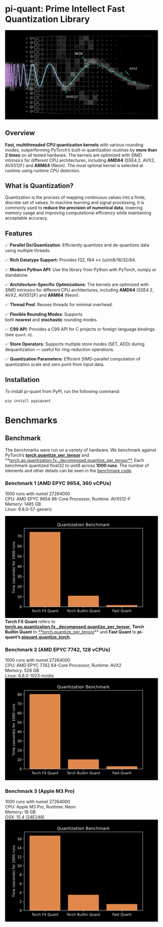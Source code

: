 # pi-quant: Prime Intellect Fast Quantization Library
![logo.png](media/logo.png)
## Overview

**Fast, multithreaded CPU quantization kernels** with various rounding modes, outperforming PyTorch’s built-in quantization routines by **more than 2 times** on all tested hardware.
The kernels are optimized with SIMD intrinsics for different CPU architectures, including **AMD64** (SSE4.2, AVX2, AVX512F) and **ARM64** (Neon). The most optimal kernel is selected at runtime using runtime CPU detection.

## What is Quantization?

Quantization is the process of mapping continuous values into a finite, discrete set of values. In machine learning and signal processing, it is commonly used to **reduce the precision of numerical data**, lowering memory usage and improving computational efficiency while maintaining acceptable accuracy.

## Features

✅ **Parallel De/Quantization**: Efficiently quantizes and de-quantizes data using multiple threads.

✅ **Rich Datatype Support:** Provides f32, f64 ↔ (u)int8/16/32/64.

✅ **Modern Python API:** Use the library from Python with PyTorch, numpy or standalone.

✅ **Architecture-Specific Optimizations**: The kernels are optimized with SIMD intrinsics for different CPU architectures, including **AMD64** (SSE4.2, AVX2, AVX512F) and **ARM64** (Neon).

✅ **Thread Pool**: Reuses threads for minimal overhead.

✅ **Flexible Rounding Modes**: Supports both **nearest** and **stochastic** rounding modes.

✅ **C99 API**: Provides a C99 API for C projects or foreign language bindings (see `quant.h`).

✅ **Store Operators:** Supports multiple store modes (SET, ADD) during dequantization — useful for ring-reduction operations.

✅ **Quantization Parameters:** Efficient SIMD-parallel computation of quantization scale and zero point from input data.

## Installation

To install pi-quant from PyPI, run the following command:
```bash
pip install pypiquant
```

# Benchmarks

## Benchmark

The benchmarks were run on a variety of hardware. We benchmark against PyTorch’s [**torch.quantize_per_tensor**](https://pytorch.org/docs/stable/generated/torch.quantize_per_tensor.html) and  **[torch.ao.quantization.fx._decomposed.quantize_per_tensor**.](https://github.com/pytorch/pytorch/blob/main/torch/ao/quantization/fx/_decomposed.py) Each benchmark quantized float32 to uint8 across **1000 runs**. The number of elements and other details can be seen in the [benchmark code](https://github.com/PrimeIntellect-ai/quantization-kernels/blob/main/python/benchmark/benchmark.py).

### Benchmark 1 (AMD EPYC 9654, 360 vCPUs)

1000 runs with numel 27264000<br>
CPU:  AMD EPYC 9654 96-Core Processor, Runtime: AVX512-F<br>
Memory: 1485 GB<br>
Linux: 6.8.0-57-generic<br>

![bench1.png](media/bench1.png)
**Torch FX Quant** refers to  **[torch.ao.quantization.fx._decomposed.quantize_per_tensor](https://github.com/pytorch/pytorch/blob/main/torch/ao/quantization/fx/_decomposed.py),**
**Torch Builtin Quant**  to [**torch.quantize_per_tensor](https://pytorch.org/docs/stable/generated/torch.quantize_per_tensor.html)** and **Fast Quant** to **pi-quant’s [piquant.quantize_torch](https://github.com/PrimeIntellect-ai/piquant/blob/4bcf6ebc69bf9b44f89b13965f010a1d025a59f6/python/src/piquant/_torch.py#L52).**

### Benchmark 2 (AMD EPYC 7742, 128 vCPUs)

1000 runs with numel 27264000<br>
CPU:  AMD EPYC 7742 64-Core Processor, Runtime: AVX2<br>
Memory: 528 GB<br>
Linux: 6.8.0-1023-nvidia<br>
![bench2.png](media/bench2.png)

### Benchmark 3 (Apple M3 Pro)

1000 runs with numel 27264000<br>
CPU:  Apple M3 Pro, Runtime: Neon<br>
Memory: 18 GB<br>
OSX: 15.4 (24E248)<br>
![bench3.png](media/bench3.png)